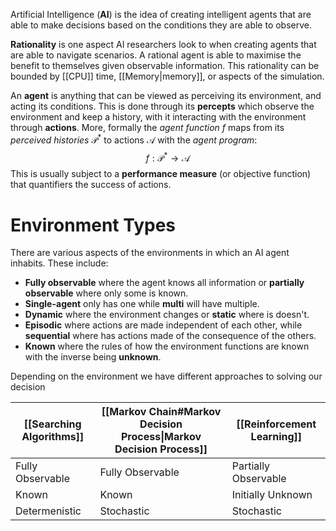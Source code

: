 Artificial Intelligence (**AI**) is the idea of creating intelligent agents that are able to make decisions based on the conditions they are able to observe. 

**Rationality** is one aspect AI researchers look to when creating agents that are able to navigate scenarios. A rational agent is able to maximise the benefit to themselves given observable information. This rationality can be bounded by [[CPU]] time, [[Memory|memory]], or aspects of the simulation.

An **agent** is anything that can be viewed as perceiving its environment, and acting its conditions. This is done through its **percepts** which observe the environment and keep a history, with it interacting with the environment through **actions**. More, formally the *agent function* $f$ maps from its *perceived histories* $\mathcal{P}^*$ to actions $\mathcal{A}$ with the *agent program*:
$$f:\mathcal{P}^*\to\mathcal{A}$$
This is usually subject to a **performance measure** (or objective function) that quantifiers the success of actions.

# Environment Types
There are various aspects of the environments in which an AI agent inhabits. These include:
- **Fully observable** where the agent knows all information or **partially observable** where only some is known.
- **Single-agent** only has one while **multi** will have multiple.
- **Dynamic** where the environment changes or **static** where is doesn't.
- **Episodic** where actions are made independent of each other, while **sequential** where has actions made of the consequence of the others.
- **Known** where the rules of how the environment functions are known with the inverse being **unknown**.

Depending on the environment we have different approaches to solving our decision

| **[[Searching Algorithms]]** | **[[Markov Chain#Markov Decision Process\|Markov Decision Process]]** | **[[Reinforcement Learning]]** |
| ---------------------------- | --------------------------------------------------------------------- | ------------------------------ |
| Fully Observable             | Fully Observable                                                      | Partially Observable           |
| Known                        | Known                                                                 | Initially Unknown              |
| Determenistic                | Stochastic                                                            | Stochastic                     |
